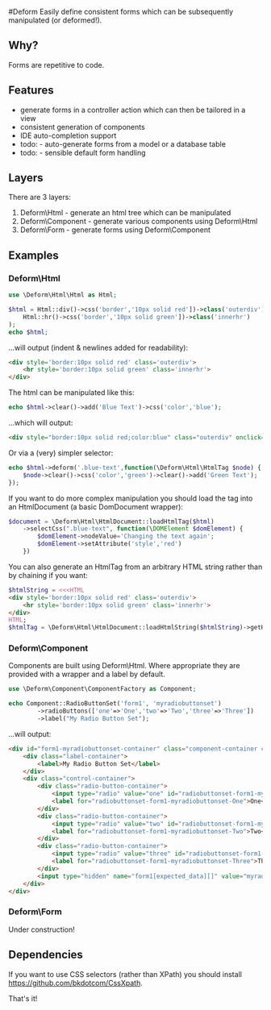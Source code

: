 #Deform
Easily define consistent forms which can be subsequently manipulated (or deformed!). 

## Why?
Forms are repetitive to code.

## Features
* generate forms in a controller action which can then be tailored in a view
* consistent generation of components
* IDE auto-completion support
* todo: - auto-generate forms from a model or a database table
* todo: - sensible default form handling

## Layers
There are 3 layers:
1. Deform\Html - generate an html tree which can be manipulated
2. Deform\Component - generate various components using Deform\Html
3. Deform\Form - generate forms using Deform\Component

## Examples

### Deform\Html

```php
use \Deform\Html\Html as Html;

$html = Html::div()->css('border','10px solid red'])->class('outerdiv')->add(
    Html::hr()->css('border','10px solid green'])->class('innerhr')
);
echo $html;
```
...will output (indent & newlines added for readability):
```html
<div style='border:10px solid red' class='outerdiv'>
    <hr style='border:10px solid green' class='innerhr'>
</div>
```

The html can be manipulated like this:
```php
echo $html->clear()->add('Blue Text')->css('color','blue');
```
...which will output:
```html
<div style="border:10px solid red;color:blue" class="outerdiv" onclick="alert('div')">Blue Text</div>
```

Or via a (very) simpler selector:
```php
echo $html->deform('.blue-text',function(\Deform\Html\HtmlTag $node) {
    $node->clear()->css('color','green')->clear()->add('Green Text');
});
```

If you want to do more complex manipulation you should load the tag into an HtmlDocument (a basic DomDocument wrapper):
```php
$document = \Deform\Html\HtmlDocument::loadHtmlTag($html)
    ->selectCss(".blue-text", function(\DOMElement $domElement) {
        $domElement->nodeValue='Changing the text again';
        $domElement->setAttribute('style','red')    
    })
```

You can also generate an HtmlTag from an arbitrary HTML string rather than by chaining if you want:
```php
$htmlString = <<<HTML
<div style='border:10px solid red' class='outerdiv'>
    <hr style='border:10px solid green' class='innerhr'>
</div>
HTML;
$htmlTag = \Deform\Html\HtmlDocument::loadHtmlString($htmlString)->getHtmlRootTag();
```

### Deform\Component
Components are built using Deform\Html. Where appropriate they are provided with a wrapper and a label by default.
```php
use \Deform\Component\ComponentFactory as Component;

echo Component::RadioButtonSet('form1', 'myradiobuttonset')
        ->radioButtons(['one'=>'One','two'=>'Two','three'=>'Three'])
        ->label("My Radio Button Set");
```
...will output:
```html
<div id="form1-myradiobuttonset-container" class="component-container container-type-radio-button-set">
    <div class="label-container">
        <label>My Radio Button Set</label>
    </div>
    <div class="control-container">
        <div class="radio-button-container">
            <input type="radio" value="one" id="radiobuttonset-form1-myradiobuttonset-One" name="form1[myradiobuttonset]">
            <label for="radiobuttonset-form1-myradiobuttonset-One">One</label>
        </div>
        <div class="radio-button-container">
            <input type="radio" value="two" id="radiobuttonset-form1-myradiobuttonset-Two" name="form1[myradiobuttonset]">
            <label for="radiobuttonset-form1-myradiobuttonset-Two">Two</label>
        </div>
        <div class="radio-button-container">
            <input type="radio" value="three" id="radiobuttonset-form1-myradiobuttonset-Three" name="form1[myradiobuttonset]">
            <label for="radiobuttonset-form1-myradiobuttonset-Three">Three</label>
        </div>
        <input type="hidden" name="form1[expected_data][]" value="myradiobuttonset">
    </div>
</div>
```

### Deform\Form
Under construction!

## Dependencies
If you want to use CSS selectors (rather than XPath) you should install https://github.com/bkdotcom/CssXpath.

That's it!
